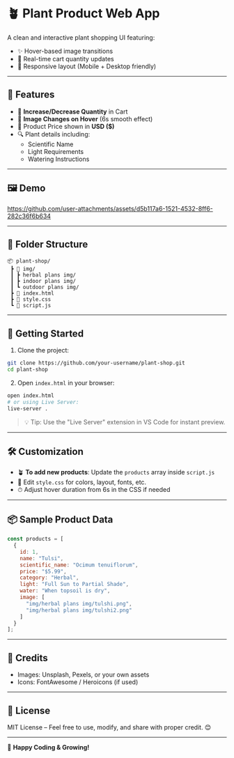 # 🪴 Plant Product Web App

A clean and interactive plant shopping UI featuring:
- ✨ Hover-based image transitions
- 🛒 Real-time cart quantity updates
- 🌱 Responsive layout (Mobile + Desktop friendly)

---

## 🌟 Features

- 🛒 **Increase/Decrease Quantity** in Cart
- 🌿 **Image Changes on Hover** (6s smooth effect)
- 💸 Product Price shown in **USD ($)**
- 🔍 Plant details including:
  - Scientific Name
  - Light Requirements
  - Watering Instructions

---

## 🖼 Demo



https://github.com/user-attachments/assets/d5b117a6-1521-4532-8ff6-282c36f6b634



---

## 📁 Folder Structure

```
📦 plant-shop/
 ┣ 📂 img/
 ┃ ┣ herbal plans img/
 ┃ ┣ indoor plans img/
 ┃ ┗ outdoor plans img/
 ┣ 📄 index.html
 ┣ 📄 style.css
 ┗ 📄 script.js
```

---

## 🚀 Getting Started

1. Clone the project:

```bash
git clone https://github.com/your-username/plant-shop.git
cd plant-shop
```

2. Open `index.html` in your browser:

```bash
open index.html
# or using Live Server:
live-server .
```

> 💡 Tip: Use the "Live Server" extension in VS Code for instant preview.

---

## 🛠 Customization

- 🪴 **To add new products**: Update the `products` array inside `script.js`
- 🎨 Edit `style.css` for colors, layout, fonts, etc.
- ⏱ Adjust hover duration from 6s in the CSS if needed

---

## 📦 Sample Product Data

```js
const products = [
  {
    id: 1,
    name: "Tulsi",
    scientific_name: "Ocimum tenuiflorum",
    price: "$5.99",
    category: "Herbal",
    light: "Full Sun to Partial Shade",
    water: "When topsoil is dry",
    image: [
      "img/herbal plans img/tulshi.png",
      "img/herbal plans img/tulshi2.png"
    ]
  }
];
```

---

## 🙌 Credits

- Images: Unsplash, Pexels, or your own assets
- Icons: FontAwesome / Heroicons (if used)

---

## 📄 License

MIT License – Feel free to use, modify, and share with proper credit. 😊

---

🌱 **Happy Coding & Growing!**
